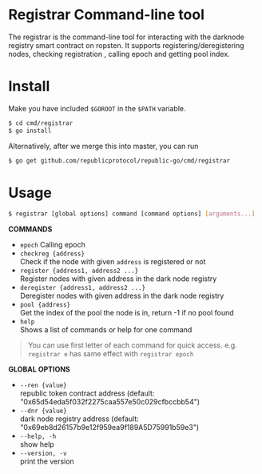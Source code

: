 # Registrar Command-line tool

The registrar is the command-line tool for interacting with the darknode registry smart contract on ropsten.
It supports registering/deregistering nodes, checking registration , calling epoch and getting pool index.

# Install

Make you have included `$GOROOT` in the `$PATH` variable.
```bash
$ cd cmd/registrar
$ go install
```

Alternatively, after we merge this into master, you can run 
```bash
$ go get github.com/republicprotocol/republic-go/cmd/registrar
```

# Usage

```bash
$ registrar [global options] command [command options] [arguments...]
```


**COMMANDS**

- `epoch` 
   Calling epoch
- `checkreg {address}`    
   Check if the node with given `address` is registered or not
- `register {address1, address2 ...}`    
   Register nodes with given address in the dark node registry
- `deregister {address1, address2 ...}`  
   Deregister nodes with given address in the dark node registry
- `pool {address}`        
   Get the index of the pool the node is in, return -1 if no pool found
- `help`        
   Shows a list of commands or help for one command

> You can use first letter of each command for quick access. e.g. `registrar e` has same effect with `registrar epoch`  

**GLOBAL OPTIONS**

- `--ren {value}`    
    republic token contract address (default: "0x65d54eda5f032f2275caa557e50c029cfbccbb54")
- `--dnr {value}`    
    dark node registry address (default: "0x69eb8d26157b9e12f959ea9f189A5D75991b59e3")
- `--help, -h`     
    show help
- `--version, -v`  
    print the version
